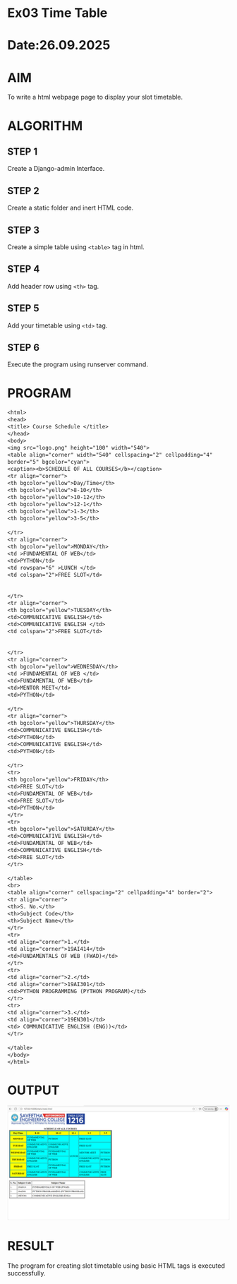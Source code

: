 # Ex03 Time Table
# Date:26.09.2025
# AIM
To write a html webpage page to display your slot timetable.

# ALGORITHM
## STEP 1
Create a Django-admin Interface.

## STEP 2
Create a static folder and inert HTML code.

## STEP 3
Create a simple table using `<table>` tag in html.

## STEP 4
Add header row using `<th>` tag.

## STEP 5
Add your timetable using `<td>` tag.

## STEP 6
Execute the program using runserver command.

# PROGRAM
```
<html>
<head>
<title> Course Schedule </title>
</head>
<body>
<img src="logo.png" height="100" width="540">
<table align="corner" width="540" cellspacing="2" cellpadding="4" border="5" bgcolor="cyan">
<caption><b>SCHEDULE OF ALL COURSES</b></caption>
<tr align="corner">
<th bgcolor="yellow">Day/Time</th>
<th bgcolor="yellow">8-10</th>
<th bgcolor="yellow">10-12</th>
<th bgcolor="yellow">12-1</th>
<th bgcolor="yellow">1-3</th>
<th bgcolor="yellow">3-5</th>

</tr>
<tr align="corner">
<th bgcolor="yellow">MONDAY</th>
<td >FUNDAMENTAL OF WEB</td>
<td>PYTHON</td>
<td rowspan="6" >LUNCH </td>
<td colspan="2">FREE SLOT</td>


</tr>
<tr align="corner">
<th bgcolor="yellow">TUESDAY</th>
<td>COMMUNICATIVE ENGLISH</td>
<td>COMMUNICATIVE ENGLISH </td>
<td colspan="2">FREE SLOT</td>


</tr>
<tr align="corner">
<th bgcolor="yellow">WEDNESDAY</th>
<td >FUNDAMENTAL OF WEB </td>
<td>FUNDAMENTAL OF WEB</td>
<td>MENTOR MEET</td>
<td>PYTHON</td>

</tr>
<tr align="corner">
<th bgcolor="yellow">THURSDAY</th>
<td>COMMUNICATIVE ENGLISH</td>
<td>PYTHON</td>
<td>COMMUNICATIVE ENGLISH</td>
<td>PYTHON</td>

</tr>
<tr>
<th bgcolor="yellow">FRIDAY</th>
<td>FREE SLOT</td>
<td>FUNDAMENTAL OF WEB</td>
<td>FREE SLOT</td>
<td>PYTHON</td>
</tr>
<tr>
<th bgcolor="yellow">SATURDAY</th>
<td>COMMUNICATIVE ENGLISH</td>
<td>FUNDAMENTAL OF WEB</td>
<td>COMMUNICATIVE ENGLISH</td>
<td>FREE SLOT</td>
</tr>

</table>
<br>
<table align="corner" cellspacing="2" cellpadding="4" border="2">
<tr align="corner">
<th>S. No.</th>
<th>Subject Code</th>
<th>Subject Name</th>
</tr>
<tr>
<td align="corner">1.</td>
<td align="corner">19AI414</td>
<td>FUNDAMENTALS OF WEB (FWAD)</td>
</tr>
<tr>
<td align="corner">2.</td>
<td align="corner">19AI301</td>
<td>PYTHON PROGRAMMING (PYTHON PROGRAM)</td>
</tr>
<tr>
<td align="corner">3.</td>
<td align="corner">19EN301</td>
<td> COMMUNICATIVE ENGLISH (ENG))</td>
</tr>

</table>
</body>
</html>

```
    
        
        


# OUTPUT

![alt text](<Screenshot (8).png>)

# RESULT
The program for creating slot timetable using basic HTML tags is executed successfully.
